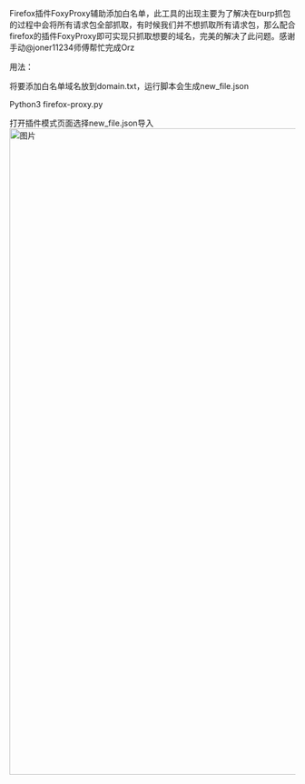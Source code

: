 Firefox插件FoxyProxy辅助添加白名单，此工具的出现主要为了解决在burp抓包的过程中会将所有请求包全部抓取，有时候我们并不想抓取所有请求包，那么配合firefox的插件FoxyProxy即可实现只抓取想要的域名，完美的解决了此问题。感谢手动@joner11234师傅帮忙完成Orz

用法：

将要添加白名单域名放到domain.txt，运行脚本会生成new_file.json

Python3 firefox-proxy.py

打开插件模式页面选择new_file.json导入
<img width="1137" alt="图片" src="https://user-images.githubusercontent.com/71672296/205484778-f9325fdd-28a7-4c0f-bf5c-e6d8a589fda5.png">
